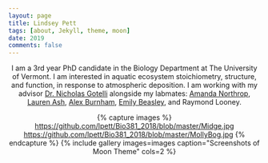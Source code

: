 ```yaml
---
layout: page
title: Lindsey Pett
tags: [about, Jekyll, theme, moon]
date: 2019
comments: false
---
```

    
<center> I am a 3rd year PhD candidate in the Biology Department at The University of Vermont. I am interested in aquatic ecosystem stoichiometry, structure, and function, in response to atmospheric deposition. I am working with my advisor <a href="http://www.uvm.edu/~ngotelli/homepage.html">Dr. Nicholas Gotelli</a> alongside my labmates: <a href="https://www.uvm.edu/~anorthro/">Amanda Northrop</a>, <a href="https://lvash.github.io">Lauren Ash</a>, <a href="https://github.com/alexburn17">Alex Burnham</a>, <a href="https://beasthebiologist.wordpress.com">Emily Beasley</a>, and Raymond Looney.


{% capture images %}
   https://github.com/lpett/Bio381_2018/blob/master/Midge.jpg
   https://github.com/lpett/Bio381_2018/blob/master/MollyBog.jpg
{% endcapture %}
{% include gallery images=images caption="Screenshots of Moon Theme" cols=2 %}




